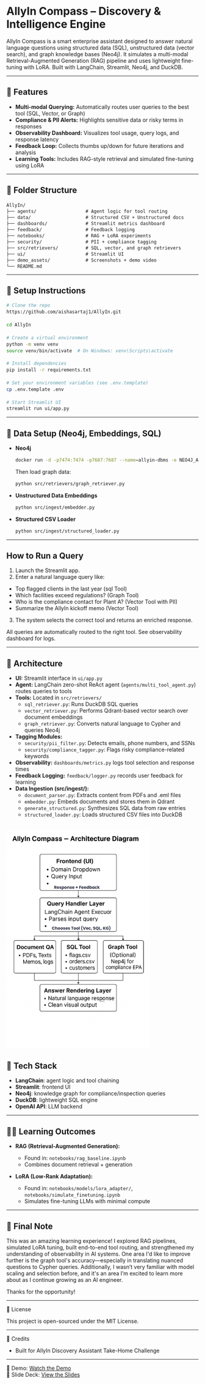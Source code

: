 #  AllyIn Compass – Discovery & Intelligence Engine

AllyIn Compass is a smart enterprise assistant designed to answer natural language questions using structured data (SQL), unstructured data (vector search), and graph knowledge bases (Neo4j). It simulates a multi-modal Retrieval-Augmented Generation (RAG) pipeline and uses lightweight fine-tuning with LoRA. Built with LangChain, Streamlit, Neo4j, and DuckDB.

---

## 🚀 Features

* **Multi-modal Querying:** Automatically routes user queries to the best tool (SQL, Vector, or Graph)
* **Compliance & PII Alerts:** Highlights sensitive data or risky terms in responses
* **Observability Dashboard:** Visualizes tool usage, query logs, and response latency
* **Feedback Loop:** Collects thumbs up/down for future iterations and analysis
* **Learning Tools:** Includes RAG-style retrieval and simulated fine-tuning using LoRA 

---

## 📁 Folder Structure

```
AllyIn/
├── agents/                  # Agent logic for tool routing
├── data/                    # Structured CSV + Unstructured docs
├── dashboards/              # Streamlit metrics dashboard
├── feedback/                # Feedback logging
├── notebooks/               # RAG + LoRA experiments
├── security/                # PII + compliance tagging
├── src/retrievers/          # SQL, vector, and graph retrievers
├── ui/                      # Streamlit UI
├── demo_assets/             # Screenshots + demo video
└── README.md
```

---

## 📄 Setup Instructions

```bash
# Clone the repo
https://github.com/aishasartaj1/AllyIn.git

cd AllyIn

# Create a virtual environment
python -m venv venv
source venv/bin/activate  # On Windows: venv\Scripts\activate

# Install dependencies
pip install -r requirements.txt

# Set your environment variables (see .env.template)
cp .env.template .env

# Start Streamlit UI
streamlit run ui/app.py
```
---

## 🧱 Data Setup (Neo4j, Embeddings, SQL)

* **Neo4j**

  ```bash
  docker run -d -p7474:7474 -p7687:7687 --name=allyin-dbms -e NEO4J_AUTH=neo4j/allyin123 neo4j:5.12
  ```

  Then load graph data:

  ```bash
  python src/retrievers/graph_retriever.py
  ```

* **Unstructured Data Embeddings**

  ```bash
  python src/ingest/embedder.py
  ```

* **Structured CSV Loader**

  ```bash
  python src/ingest/structured_loader.py
  ```

---

##  How to Run a Query

1. Launch the Streamlit app.
2. Enter a natural language query like:
  * Top flagged clients in the last year (sql Tool)
  *  Which facilities exceed regulations? (Graph Tool)
  *   Who is the compliance contact for Plant A? (Vector Tool with PII)
  *   Summarize the AllyIn kickoff memo (Vector Tool)
3. The system selects the correct tool and returns an enriched response.

All queries are automatically routed to the right tool. See observability dashboard for logs.

---

## 🧱 Architecture

- **UI:** Streamlit interface in `ui/app.py`
- **Agent:** LangChain zero-shot ReAct agent (`agents/multi_tool_agent.py`) routes queries to tools
- **Tools:** Located in `src/retrievers/`
  - `sql_retriever.py`: Runs DuckDB SQL queries
  - `vector_retriever.py`: Performs Qdrant-based vector search over document embeddings
  - `graph_retriever.py`: Converts natural language to Cypher and queries Neo4j
- **Tagging Modules:**
  - `security/pii_filter.py`: Detects emails, phone numbers, and SSNs
  - `security/compliance_tagger.py`: Flags risky compliance-related keywords
- **Observability:** `dashboards/metrics.py` logs tool selection and response times
- **Feedback Logging:** `feedback/logger.py` records user feedback for learning
- **Data Ingestion (src/ingest/):**
  - `document_parser.py`: Extracts content from PDFs and .eml files
  - `embedder.py`: Embeds documents and stores them in Qdrant
  - `generate_structured.py`: Synthesizes SQL data from raw entries
  - `structured_loader.py`: Loads structured CSV files into DuckDB

![Architecture](demo_assets/architecture.png)
---

## 🧪 Tech Stack

* **LangChain**: agent logic and tool chaining
* **Streamlit**: frontend UI
* **Neo4j**: knowledge graph for compliance/inspection queries
* **DuckDB**: lightweight SQL engine
* **OpenAI API**: LLM backend

---

## 🤸️‍💻 Learning Outcomes

* **RAG (Retrieval-Augmented Generation):**

  * Found in: `notebooks/rag_baseline.ipynb`
  * Combines document retrieval + generation

* **LoRA (Low-Rank Adaptation):**

  * Found in: `notebooks/models/lora_adapter/`, `notebooks/simulate_finetuning.ipynb`
  * Simulates fine-tuning LLMs with minimal compute

---
## 🌟 Final Note

This was an amazing learning experience! I explored RAG pipelines, simulated LoRA tuning, built end-to-end tool routing, and strengthened my understanding of observability in AI systems. One area I'd like to improve further is the graph tool's accuracy—especially in translating nuanced questions to Cypher queries. Additionally, I wasn’t very familiar with model scaling and selection before, and it's an area I’m excited to learn more about as I continue growing as an AI engineer.

Thanks for the opportunity!

---

📜 License

This project is open-sourced under the MIT License.

---

🙌 Credits

* Built for AllyIn Discovery Assistant Take-Home Challenge

---

🎥 Demo: [Watch the Demo](https://github.com/aishasartaj1/AllyIn/blob/main/demo_assets/demo.mp4)  
📂 Slide Deck: [View the Slides](https://github.com/aishasartaj1/AllyIn/blob/main/demo_assets/slide_deck.pdf)


